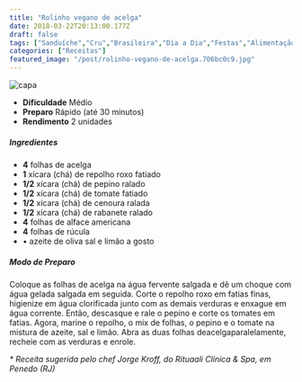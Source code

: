 ```yaml
---
title: "Rolinho vegano de acelga"
date: 2018-03-22T20:13:00.177Z
draft: false
tags: ["Sanduíche","Cru","Brasileira","Dia a Dia","Festas","Alimentação saudável","Alimentação vegana","dieta"]
categories: ["Receitas"]
featured_image: "/post/rolinho-vegano-de-acelga.706bc0c9.jpg"
---
```


![capa](/post/rolinho-vegano-de-acelga.706bc0c9.jpg)

*   **Dificuldade** Médio
*   **Preparo** Rápido (até 30 minutos)
*   **Rendimento** 2 unidades

##### Ingredientes

*   **4** folhas de acelga
*   **1** xícara (chá) de repolho roxo fatiado
*   **1/2** xícara (chá) de pepino ralado
*   **1/2** xícara (chá) de tomate fatiado
*   **1/2** xícara (chá) de cenoura ralada
*   **1/2** xícara (chá) de rabanete ralado
*   **4** folhas de alface americana
*   **4** folhas de rúcula
*   • azeite de oliva sal e limão a gosto

##### Modo de Preparo

Coloque as folhas de acelga na água fervente salgada e dê um choque com água gelada salgada em seguida. Corte o repolho roxo em fatias finas, higienize em água clorificada junto com as demais verduras e enxague em água corrente. Então, descasque e rale o pepino e corte os tomates em fatias. Agora, marine o repolho, o mix de folhas, o pepino e o tomate na mistura de azeite, sal e limão. Abra as duas folhas deacelgaparalelamente, recheie com as verduras e enrole.

_\* Receita sugerida pelo chef Jorge Kroff, do Rituaali Clínica & Spa, em Penedo (RJ)_
